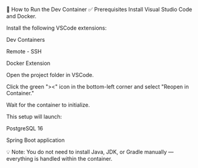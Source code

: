 🐳 How to Run the Dev Container
✅ Prerequisites
Install Visual Studio Code and Docker.

Install the following VSCode extensions:

Dev Containers

Remote - SSH

Docker Extension

Open the project folder in VSCode.

Click the green "><" icon in the bottom-left corner and select "Reopen in Container."

Wait for the container to initialize.

This setup will launch:

PostgreSQL 16

Spring Boot application

💡 Note: You do not need to install Java, JDK, or Gradle manually — everything is handled within the container.

